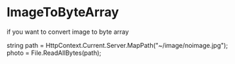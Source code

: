 # ImageToByteArray

if you want to convert image to byte array

string path = HttpContext.Current.Server.MapPath("~/image/noimage.jpg");
photo = File.ReadAllBytes(path);
